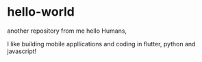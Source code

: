 # hello-world
another repository from me
hello Humans,

I like building mobile appllications and coding in flutter, python and javascript!
